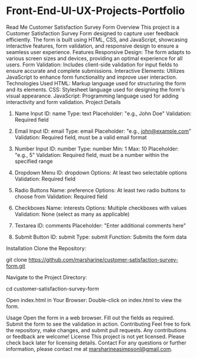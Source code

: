 # Front-End-UI-UX-Projects-Portfolio
Read Me
Customer Satisfaction Survey Form
Overview
This project is a Customer Satisfaction Survey Form designed to capture user feedback efficiently. The form is built using HTML, CSS, and JavaScript, showcasing interactive features, form validation, and responsive design to ensure a seamless user experience.
Features
Responsive Design: The form adapts to various screen sizes and devices, providing an optimal experience for all users.
Form Validation: Includes client-side validation for input fields to ensure accurate and complete submissions.
Interactive Elements: Utilizes JavaScript to enhance form functionality and improve user interaction.
Technologies Used
HTML: Markup language used for structuring the form and its elements.
CSS: Stylesheet language used for designing the form's visual appearance.
JavaScript: Programming language used for adding interactivity and form validation.
Project Details
1. Name Input
ID: name
Type: text
Placeholder: "e.g., John Doe"
Validation: Required field

2. Email Input
ID: email
Type: email
Placeholder: "e.g., john@example.com"
Validation: Required field, must be a valid email format
3. Number Input
ID: number
Type: number
Min: 1
Max: 10
Placeholder: "e.g., 5"
Validation: Required field, must be a number within the specified range
4. Dropdown Menu
ID: dropdown
Options: At least two selectable options
Validation: Required field
5. Radio Buttons
Name: preference
Options: At least two radio buttons to choose from
Validation: Required field
6. Checkboxes
Name: interests
Options: Multiple checkboxes with values
Validation: None (select as many as applicable)
7. Textarea
ID: comments
Placeholder: "Enter additional comments here"

8. Submit Button
ID: submit
Type: submit
Function: Submits the form data

Installation
Clone the Repository:

git clone https://github.com/marsharine/customer-satisfaction-survey-form.git

Navigate to the Project Directory:

cd customer-satisfaction-survey-form

Open index.html in Your Browser:
            Double-click on index.html to view the form.

Usage
Open the form in a web browser.
Fill out the fields as required.
Submit the form to see the validation in action.
Contributing
Feel free to fork the repository, make changes, and submit pull requests. Any contributions or feedback are welcome!
License
This project is not yet  licensed. Please check back later for licensing details.
Contact
For any questions or further information, please contact me at marsharineasimpsonl@gmail.com.



